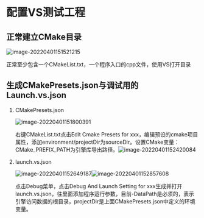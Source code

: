 # 配置VS测试工程

## 正常建立CMake目录

![image-20220401151521215](https://s2.loli.net/2022/04/01/hmS4LATzOoPvBZD.png)

正常至少包含一个CMakeList.txt，一个程序入口的cpp文件，使用VS打开目录

## 生成CMakePresets.json与调试用的Launch.vs.json

1. CMakePresets.json

    ![image-20220401151800391](https://s2.loli.net/2022/04/01/yVLvaoiNCOedGks.png)

    右键CMakeList.txt点击Edit Cmake Presets for xxx，编辑预设的cmake项目属性，添加environment/projectDir为sourceDir。设置CMake变量：CMake_PREFIX_PATH为引擎库导出路径。![image-20220401152420084](https://s2.loli.net/2022/04/01/UzfFnK9iMQNbGXk.png)

2. launch.vs.json

    ![image-20220401152649187](https://s2.loli.net/2022/04/01/Z3rqtKe8UaYH2JC.png)![image-20220401152857608](https://s2.loli.net/2022/04/01/A53mbCexNwifrXI.png)

    点击Debug菜单，点击Debug And Launch Setting for xxx生成并打开launch.vs.json，往里面添加程序运行参数，目前-DataPath是必须的，表示引擎访问数据的根目录，projectDir是上面CMakePresets.json中定义的环境变量。